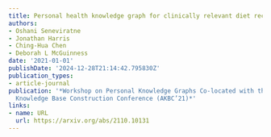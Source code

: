 ```yaml
---
title: Personal health knowledge graph for clinically relevant diet recommendations
authors:
- Oshani Seneviratne
- Jonathan Harris
- Ching-Hua Chen
- Deborah L McGuinness
date: '2021-01-01'
publishDate: '2024-12-28T21:14:42.795830Z'
publication_types:
- article-journal
publication: '*Workshop on Personal Knowledge Graphs Co-located with the 3rd Automatic
  Knowledge Base Construction Conference (AKBC’21)*'
links:
- name: URL
  url: https://arxiv.org/abs/2110.10131
---
```

